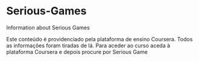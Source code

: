# Serious-Games
 Information about Serious Games

 Este conteúdo é providenciado pela plataforma de ensino Coursera.
 Todos as informações foram tiradas de lá.
 Para aceder ao curso aceda à plataforma Coursera e depois procure por Serious Game
